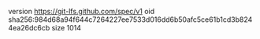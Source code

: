 version https://git-lfs.github.com/spec/v1
oid sha256:984d68a94f644c7264227ee7533d016dd6b50afc5ce61b1cd3b8244ea26dc6cb
size 1014
